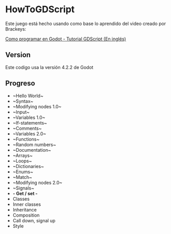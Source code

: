 # HowToGDScript

Este juego está hecho usando como base lo aprendido del video creado por Brackeys:

[Como programar en Godot - Tutorial GDScript (En inglés)](https://youtu.be/e1zJS31tr88?si=rroC-wdmowP-2XvF)

## Version

Este codigo usa la versión 4.2.2 de Godot

## Progreso

- ~Hello World~
- ~Syntax~
- ~Modifying nodes 1.0~
- ~Input~
- ~Variables 1.0~
- ~If-statements~
- ~Comments~
- ~Variables 2.0~
- ~Functions~
- ~Random numbers~
- ~Documentation~
- ~Arrays~
- ~Loops~
- ~Dictionaries~
- ~Enums~
- ~Match~
- ~Modifying nodes 2.0~
- ~Signals~
- **- Get / set -**
- Classes
- Inner classes
- Inheritance
- Composition
- Call down, signal up
- Style
